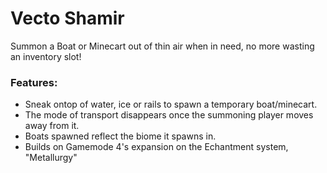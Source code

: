 # Vecto Shamir<!--$headerTitle--><!--$pmc:delete-->

Summon a Boat or Minecart out of thin air when in need, no more wasting an inventory slot!<!--$pmc:headerSize-->

### Features:
- Sneak ontop of water, ice or rails to spawn a temporary boat/minecart.
- The mode of transport disappears once the summoning player moves away from it.
- Boats spawned reflect the biome it spawns in.
- Builds on Gamemode 4's expansion on the Echantment system, "Metallurgy"
